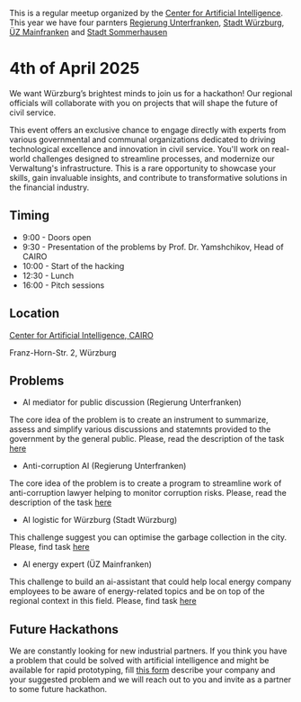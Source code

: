 This is a regular meetup organized by the [Center for Artificial Intelligence](https://www.thws.de/forschung/institute/cairo/). This year we have four parnters [Regierung Unterfranken](https://www.regierung.unterfranken.bayern.de/), [Stadt Würzburg](https://www.wuerzburg.de/), [ÜZ Mainfranken](https://www.uez.de/) and [Stadt Sommerhausen](https://www.sommerhausen.de/en/)

# 4th of April 2025

We want Würzburg’s brightest minds to join us for a hackathon! Our regional officials will collaborate with you on projects that will shape the future of civil service.

This event offers an exclusive chance to engage directly with experts from various governmental and communal organizations dedicated to driving technological excellence and innovation in civil service. You'll work on real-world challenges designed to streamline processes, and modernize our Verwaltung's infrastructure. This is a rare opportunity to showcase your skills, gain invaluable insights, and contribute to transformative solutions in the financial industry.

## Timing  

* 9:00 - Doors open
* 9:30 - Presentation of the problems by Prof. Dr. Yamshchikov, Head of CAIRO
* 10:00 - Start of the hacking
* 12:30 - Lunch
* 16:00 - Pitch sessions

## Location

[Center for Artificial Intelligence, CAIRO](https://maps.app.goo.gl/R6jWrfCHYtWgTZyQ8)

Franz-Horn-Str. 2, Würzburg

## Problems

* AI mediator for public discussion (Regierung Unterfranken)

The core idea of the problem is to create an instrument to summarize, assess and simplify various discussions and statemnts provided to the government by the general public. Please, read the description of the task [here](https://github.com/i-yam/hackathon/blob/main/challenge1/KURVE.md)

* Anti-corruption AI  (Regierung Unterfranken)

The core idea of the problem is to create a program to streamline work of anti-corruption lawyer helping to monitor corruption risks. Please, read the description of the task [here](https://github.com/i-yam/hackathon/blob/main/challenge2/anti-corruption.md)
  
* AI logistic for Würzburg (Stadt Würzburg)

This challenge suggest you can optimise the garbage collection in the city. Please, find task [here](https://github.com/i-yam/hackathon/blob/main/challenge3/logistics.md)
 
* AI energy expert (ÜZ Mainfranken)

This challenge to build an ai-assistant that could help local energy company employees to be aware of energy-related topics and be on top of the regional context in this field. Please, find task [here](https://github.com/i-yam/hackathon/blob/main/challenge4/infohub.md)

## Future Hackathons

We are constantly looking for new industrial partners. If you think you have a problem that could be solved with artificial intelligence and might be available for rapid prototyping, fill [this form](https://forms.gle/WNRBabQK7rs5JiDp9) describe your company and your suggested problem and we will reach out to you and invite as a partner to some future hackathon.

